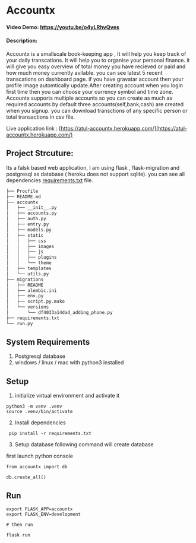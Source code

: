 # Accountx

#### Video Demo: https://youtu.be/o4yLRhvQves

#### Description:
<p>Accountx is a smallscale book-keeping app , It will help you keep track of your daily transcations.
It will help you to organise your personal finance. it will give you easy overview of total money you have recieved or paid 
and how much money currently avilable. you can see latest 5 recent transcations on dashboard page. 
if you have gravatar account then your profile image automtically update.After creating account when you login first time then you can choose your currency symbol and time zone.
Accountx supports multiple accounts so you can create as much as required accounts by default three accounts(self,bank,cash) are created when you signup.
you can download transctions of any specific person or total transactions in csv file.
</p>

Live application link : [https://atul-accountx.herokuapp.com/](https://atul-accountx.herokuapp.com/)

## Project Strcuture:
Its a falsk based web application, I am using flask , flask-migration and postgresql as database ( heroku does not support sqlite).
you can see all dependencies [requirements.txt](./requirements.txt) file.

```sh
├── Procfile
├── README.md
├── accountx
│   ├── __init__.py 
│   ├── accounts.py
│   ├── auth.py 
│   ├── entry.py
│   ├── models.py
│   ├── static
│   │   ├── css
│   │   ├── images
│   │   ├── js
│   │   ├── plugins
│   │   └── theme
│   ├── templates
│   └── utils.py
├── migrations
│   ├── README
│   ├── alembic.ini
│   ├── env.py
│   ├── script.py.mako
│   └── versions
│       └── df4033a14dad_adding_phone.py
├── requirements.txt
└── run.py
```

## System Requirements

1. Postgresql database
2. windows / linux / mac with python3 installed

## Setup

1. initialize virtual environment and activate it

```
python3 -m venv .venv
source .venv/bin/activate
```

2. Install dependencies

```
 pip install -r requirements.txt
```

3. Setup database
following command will create database

first launch python console

```
from accountx import db

db.create_all()
```

## Run

```
export FLASK_APP=accountx
export FLASK_ENV=development

# then run

flask run
```